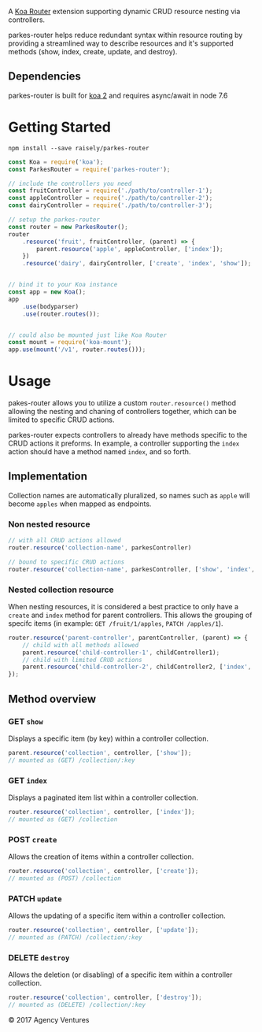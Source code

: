 A [Koa Router](https://github.com/alexmingoia/koa-router) extension supporting
dynamic CRUD resource nesting via controllers.

parkes-router helps reduce redundant syntax within resource routing by providing
a streamlined way to describe resources and it's supported methods (show, index,
create, update, and destroy).

## Dependencies
parkes-router is built for [koa 2](https://github.com/koajs/koa) and requires async/await in node 7.6

# Getting Started

`npm install --save raisely/parkes-router`

```js
const Koa = require('koa');
const ParkesRouter = require('parkes-router');

// include the controllers you need
const fruitController = require('./path/to/controller-1');
const appleController = require('./path/to/controller-2');
const dairyController = require('./path/to/controller-3');

// setup the parkes-router
const router = new ParkesRouter();
router
	.resource('fruit', fruitController, (parent) => {
		parent.resource('apple', appleController, ['index']);
	})
	.resource('dairy', dairyController, ['create', 'index', 'show']);


// bind it to your Koa instance
const app = new Koa();
app
	.use(bodyparser)
	.use(router.routes());


// could also be mounted just like Koa Router
const mount = require('koa-mount');
app.use(mount('/v1', router.routes()));

```
# Usage
pakes-router allows you to utilize a custom `router.resource()` method allowing the nesting
and chaning of controllers together, which can be limited to specific CRUD
actions.

parkes-router expects controllers to already have methods specific to the CRUD
actions it preforms. In example, a controller supporting the `index` action should
have a method named `index`, and so forth.

## Implementation

Collection names are automatically pluralized, so names such as `apple` will become
`apples` when mapped as endpoints.

### Non nested resource

```js
// with all CRUD actions allowed
router.resource('collection-name', parkesController)

// bound to specific CRUD actions
router.resource('collection-name', parkesController, ['show', 'index', 'create', 'update', 'destroy'])
```

### Nested collection resource

When nesting resources, it is considered a best practice to only have a `create` and
`index` method for parent controllers. This allows the grouping of specifc items
(in example: `GET /fruit/1/apples`, `PATCH /apples/1`).

```js
router.resource('parent-controller', parentController, (parent) => {
	// child with all methods allowed
	parent.resource('child-controller-1', childController1);
	// child with limited CRUD actions
	parent.resource('child-controller-2', childController2, ['index', 'create', 'destroy']);
});
```

## Method overview

### GET `show`
Displays a specific item (by key) within a controller collection.
```js
parent.resource('collection', controller, ['show']);
// mounted as (GET) /collection/:key
```

### GET `index`
Displays a paginated item list within a controller collection.
```js
router.resource('collection', controller, ['index']);
// mounted as (GET) /collection
```

### POST `create`
Allows the creation of items within a controller collection.
```js
router.resource('collection', controller, ['create']);
// mounted as (POST) /collection
```

### PATCH `update`
Allows the updating of a specific item within a controller collection.
```js
router.resource('collection', controller, ['update']);
// mounted as (PATCH) /collection/:key
```

### DELETE `destroy`
Allows the deletion (or disabling) of a specific item within a controller collection.
```js
router.resource('collection', controller, ['destroy']);
// mounted as (DELETE) /collection/:key
```

© 2017 Agency Ventures
